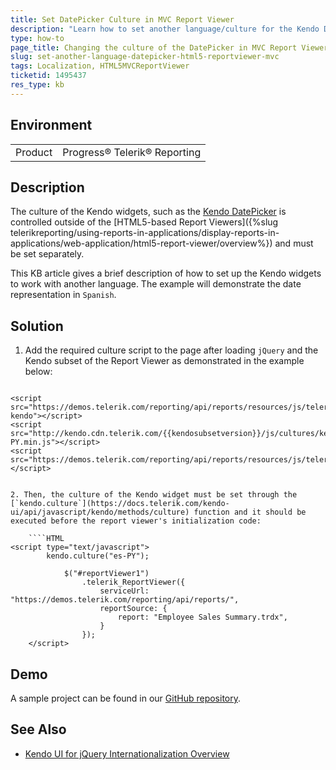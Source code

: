 ```yaml
---
title: Set DatePicker Culture in MVC Report Viewer
description: "Learn how to set another language/culture for the Kendo DatePicker widget in MVC Report Viewer."
type: how-to
page_title: Changing the culture of the DatePicker in MVC Report Viewer
slug: set-another-language-datepicker-html5-reportviewer-mvc
tags: Localization, HTML5MVCReportViewer
ticketid: 1495437
res_type: kb
---
```


## Environment

<table>
	<tbody>
		<tr>
			<td>Product</td>
			<td>Progress® Telerik® Reporting</td>
		</tr>
	</tbody>
</table>


## Description

The culture of the Kendo widgets, such as the [Kendo DatePicker](https://docs.telerik.com/kendo-ui/controls/datepicker/overview) is controlled outside of the [HTML5-based Report Viewers]({%slug telerikreporting/using-reports-in-applications/display-reports-in-applications/web-application/html5-report-viewer/overview%}) and must be set separately.

This KB article gives a brief description of how to set up the Kendo widgets to work with another language. The example will demonstrate the date representation in `Spanish`.

## Solution

1. Add the required culture script to the page after loading `jQuery` and the Kendo subset of the Report Viewer as demonstrated in the example below:

	````HTML
 <script src="https://ajax.googleapis.com/ajax/libs/jquery/3.6.0/jquery.min.js"></script>
    <script src="https://demos.telerik.com/reporting/api/reports/resources/js/telerikReportViewer-kendo"></script>
    <script src="http://kendo.cdn.telerik.com/{{kendosubsetversion}}/js/cultures/kendo.culture.es-PY.min.js"></script>
    <script src="https://demos.telerik.com/reporting/api/reports/resources/js/telerikReportViewer"></script>
```` 

2. Then, the culture of the Kendo widget must be set through the [`kendo.culture`](https://docs.telerik.com/kendo-ui/api/javascript/kendo/methods/culture) function and it should be executed before the report viewer's initialization code:

	````HTML
<script type="text/javascript">
		kendo.culture("es-PY");

            $("#reportViewer1")
                .telerik_ReportViewer({
                    serviceUrl: "https://demos.telerik.com/reporting/api/reports/",
                    reportSource: {
                        report: "Employee Sales Summary.trdx",
                    }
                });
	</script>
````


 ## Demo
 
 A sample project can be found in our [GitHub repository](https://github.com/telerik/reporting-samples/tree/master/Change%20of%20Culture%20of%20Kendo%20DatePicker%20in%20the%20HTML5%20MVC%20RV).

 ## See Also
 * [Kendo UI for jQuery Internationalization Overview](https://docs.telerik.com/kendo-ui/globalization/intl/overview)
